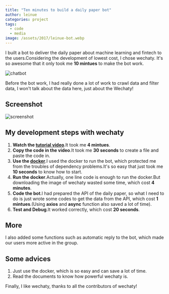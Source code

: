 ```yaml
---
title: "Ten minutes to build a daily paper bot"
author: leinue
categories: project
tags:
  - code
  - media
image: /assets/2017/leinue-bot.webp
---
```


I built a bot to deliver the daily paper about machine learning and fintech to the users.Considering the development of lowest cost, I chose wechaty. It's so awesome that it only took me **10 mintues** to make the bot work.

![chatbot][1]

Before the bot work, I had really done a lot of work to crawl data and filter data, I won't talk about the data here, just about the Wechaty!

## Screenshot

![screenshot][2]

## My development steps with wechaty

1.  **Watch the [tutorial video][3]**.It took me **4 mintues**.
2.  **Copy the code in the video**.It took me **30 seconds** to create a file and paste the code in.
3.  **Use the [docker][4]**.I used the docker to run the bot, which protected me from the troubles of dependency problems.It's so easy that just took me **10 seconds** to know how to start.
4.  **Run the docker**.Actually, one line code is enough to run the docker.But downloading the image of wechaty wasted some time, which cost **4 minutes**.
5.  **Code the bot**.I had prepared the API of the daily paper, so what I need to do is just wrote some codes to get the data from the API, which cost **1 mintues**.(Using **axios** and **async** function also saved a lot of time).
6.  **Test and Debug**.It worked correctly, which cost **20 seconds**.

## More

I also added some functions such as automatic reply to the bot, which made our users more active in the group.

## Some advices

1.  Just use the docker, which is so easy and can save a lot of time.
2.  Read the documents to know how powerful wechaty is.

Finally, I like wechaty, thanks to all the contributors of wechaty!

[1]: /assets/2017/leinue-bot.webp
[2]: /assets/2017/leinue-screenshot.webp
[3]: https://wechaty.github.io/guide/2017/01/01/getting-started-wechaty.html
[4]: https://github.com/wechaty/wechaty/wiki/Docker
